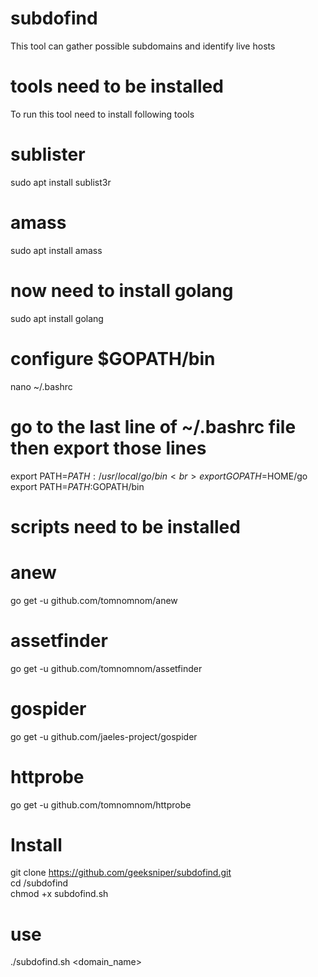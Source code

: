 # subdofind
This tool can gather possible subdomains and identify live hosts
# tools need to be installed
To run this tool need to install following tools
# sublister
sudo apt install sublist3r
# amass
sudo apt install amass
# now need to install golang
sudo apt install golang

# configure $GOPATH/bin
nano ~/.bashrc <br>
# go to the last line of ~/.bashrc file then export those lines <br>
export PATH=$PATH:/usr/local/go/bin <br>
export GOPATH=$HOME/go <br>
export PATH=$PATH:$GOPATH/bin 
# scripts need to be installed 
# anew
go get -u github.com/tomnomnom/anew
# assetfinder
go get -u github.com/tomnomnom/assetfinder
# gospider
go get -u github.com/jaeles-project/gospider
# httprobe
go get -u github.com/tomnomnom/httprobe

# Install 
git clone https://github.com/geeksniper/subdofind.git <br>
cd /subdofind <br>
chmod +x subdofind.sh
# use
./subdofind.sh <domain_name>
